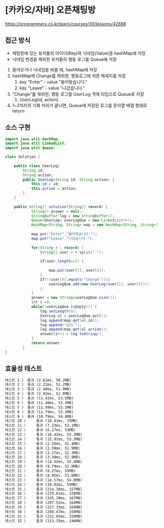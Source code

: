# [카카오/자바] 오픈채팅방

https://programmers.co.kr/learn/courses/30/lessons/42888



## 접근 방식

- 채팅방에 있는 유저들의 아이디(Key)와 닉네임(Value)을 hashMap에 저장 
- 닉네임 변경을 제외한 유저들의 행동 로그를 Queue에 저장 



1. 들어오거나 닉네임을 바꿀 때, hashMap에 저장
2. hashMap에 Change를 제외한, 행동로그에 따른 메세지를 저장  
   1. key "Enter" - value "들어왔습니다." 
   2. key "Leave" - value "나갔습니다."
3. "Change"를 제외한, 행동 로그를 UserLog 객체 타입으로 Queue로 저장 
   1. UserLog(id, action)
4. 1~3까지의 기록 처리가 끝나면, Queue에 저장된 로그를 문자열 배열 형태로 return



## 소스 구현

```java
import java.util.HashMap;
import java.util.LinkedList;
import java.util.Queue;

class Solution {
	
	public class UserLog{
		String id;
		String action;
		public UserLog(String id, String action) {
			this.id = id;
			this.action = action;
		}
	}
	
    public String[] solution(String[] record) {
	        String[] answer = null;
	        StringBuffer log = new StringBuffer();
	        Queue<UserLog> userLogQue = new LinkedList<>();
	        HashMap<String, String> map = new HashMap<String, String>();
	        
	        map.put("Enter","들어왔습니다.");
	        map.put("Leave","나갔습니다.");
	        
	        for(String r : record) {
	        	String[] user = r.split(" ");
	        	
	        	if(user.length==3) {
	        		
	        		map.put(user[1], user[2]);
	        	}
	        	if(!(user[0].equals("Change"))){
	        		userLogQue.add(new UserLog(user[1], user[0]));
	        	}
	        }
	        answer = new String[userLogQue.size()];
	        int i =0; 
	        while(!userLogQue.isEmpty()) {
	        	log.setLength(0);
	        	UserLog ul = userLogQue.poll();
	        	log.append(map.get(ul.id));
	        	log.append("님이 ");
	        	log.append(map.get(ul.action));
	        	answer[i++] = log.toString();
	        }   
	        return answer;
	    }
}
```



## 효율성 테스트

```tex
테스트 1 〉	통과 (2.61ms, 50.2MB)
테스트 2 〉	통과 (2.22ms, 52.2MB)
테스트 3 〉	통과 (2.48ms, 51.9MB)
테스트 4 〉	통과 (2.92ms, 52.8MB)
테스트 5 〉	통과 (11.42ms, 53.5MB)
테스트 6 〉	통과 (11.40ms, 53.1MB)
테스트 7 〉	통과 (11.49ms, 53.3MB)
테스트 8 〉	통과 (11.79ms, 53.2MB)
테스트 9 〉	통과 (10.79ms, 54.8MB)
테스트 10 〉	통과 (10.43ms, 55MB)
테스트 11 〉	통과 (7.23ms, 53.1MB)
테스트 12 〉	통과 (6.27ms, 53MB)
테스트 13 〉	통과 (10.42ms, 55.3MB)
테스트 14 〉	통과 (15.91ms, 53.3MB)
테스트 15 〉	통과 (2.26ms, 52.4MB)
테스트 16 〉	통과 (2.59ms, 51.9MB)
테스트 17 〉	통과 (3.27ms, 52.3MB)
테스트 18 〉	통과 (3.38ms, 52.9MB)
테스트 19 〉	통과 (14.52ms, 55.4MB)
테스트 20 〉	통과 (9.79ms, 52.6MB)
테스트 21 〉	통과 (8.27ms, 55MB)
테스트 22 〉	통과 (8.95ms, 53.6MB)
테스트 23 〉	통과 (14.17ms, 54.8MB)
테스트 24 〉	통과 (18.02ms, 55MB)
테스트 25 〉	통과 (214.38ms, 157MB)
테스트 26 〉	통과 (279.81ms, 158MB)
테스트 27 〉	통과 (335.39ms, 167MB)
테스트 28 〉	통과 (297.52ms, 164MB)
테스트 29 〉	통과 (227.35ms, 164MB)
테스트 30 〉	통과 (248.47ms, 158MB)
테스트 31 〉	통과 (212.65ms, 150MB)
테스트 32 〉	통과 (213.35ms, 146MB)
```

